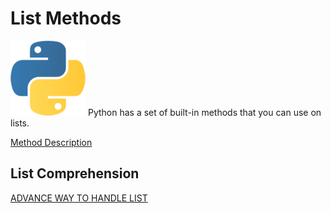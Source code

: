 # List Methods

![samuel effiong python image](/image/samuel%20effiong%20python%20image.png)
Python has a set of built-in methods that you can use on lists.

[Method Description](./LIST/)

## List Comprehension

[ADVANCE WAY TO HANDLE LIST](./LIST_COMPREHENSION/)

